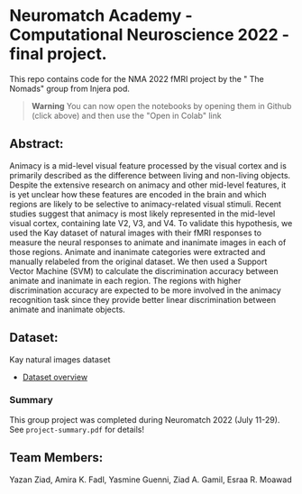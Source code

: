 # Neuromatch Academy - Computational Neuroscience 2022 - final project. 

This repo contains code for the NMA 2022 fMRI project by the " The Nomads" group from Injera pod. 

> **Warning**
> You can now open the notebooks by opening them in Github (click above) and then use the "Open in Colab" link


## Abstract: 
Animacy is a mid-level visual feature processed by the visual cortex and is primarily described as the difference between living and non-living objects. Despite the extensive research on animacy and other mid-level features, it is yet unclear how these features are encoded in the brain and which regions are likely to be selective to animacy-related visual stimuli. Recent studies suggest that animacy is most likely represented in the mid-level visual cortex, containing late V2, V3, and V4. To validate this hypothesis,  we used the Kay dataset of natural images with their fMRI responses to measure the neural responses to animate and inanimate images in each of those regions. Animate and inanimate categories were extracted and manually relabeled from the original dataset. We then used a Support Vector Machine (SVM) to calculate the discrimination accuracy between animate and inanimate in each region. The regions with higher discrimination accuracy are expected to be more involved in the animacy recognition task since they provide better linear discrimination between animate and inanimate objects. 

## Dataset: 
Kay natural images dataset 
* [Dataset overview](https://colab.research.google.com/github/NeuromatchAcademy/course-content/blob/main/projects/fMRI/load_kay_images.ipynb)

### Summary
This group project was completed during Neuromatch 2022 (July 11-29). See `project-summary.pdf` for details!

## Team Members: 
Yazan Ziad, Amira K. Fadl, Yasmine Guenni, Ziad A. Gamil, Esraa R. Moawad


